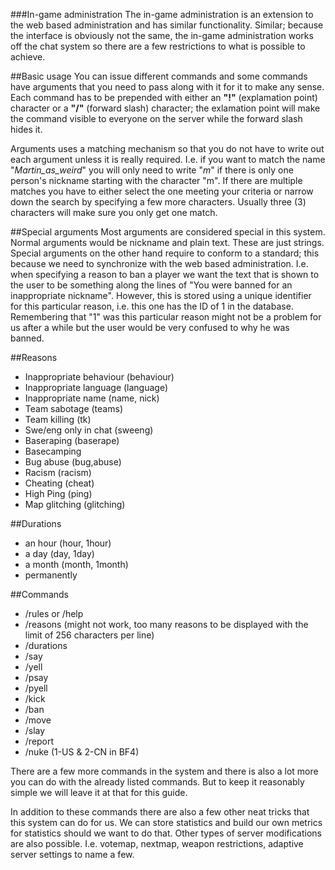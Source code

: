 ###In-game administration
The in-game administration is an extension to the web based administration and has similar functionality. Similar; because the interface is obviously not the same, the in-game administration works off the chat system so there are a few restrictions to what is possible to achieve.

##Basic usage
You can issue different commands and some commands have arguments that you need to pass along with it for it to make any sense. Each command has to be prepended with either an **"!"** (explamation point) character or a **"/"** (forward slash) character; the exlamation point will make the command visible to everyone on the server while the forward slash hides it.

Arguments uses a matching mechanism so that you do not have to write out each argument unless it is really required. I.e. if you want to match the name "*Martin_as_weird*" you will only need to write "*m*" if there is only one person's nickname starting with the character "m". If there are multiple matches you have to either select the one meeting your criteria or narrow down the search by specifying a few more characters. Usually three (3) characters will make sure you only get one match.


##Special arguments
Most arguments are considered special in this system. Normal arguments would be nickname and plain text. These are just strings. Special arguments on the other hand require to conform to a standard; this because we need to synchronize with the web based administration. I.e. when specifying a reason to ban a player we want the text that is shown to the user to be something along the lines of "You were banned for an inappropriate nickname". However, this is stored using a unique identifier for this particular reason, i.e. this one has the ID of 1 in the database. Remembering that "1" was this particular reason might not be a problem for us after a while but the user would be very confused to why he was banned.

##Reasons
* Inappropriate behaviour (behaviour)
* Inappropriate language (language)
* Inappropriate name (name, nick)
* Team sabotage (teams)
* Team killing (tk)
* Swe/eng only in chat (sweeng)
* Baseraping (baserape)
* Basecamping
* Bug abuse (bug,abuse)
* Racism (racism)
* Cheating (cheat)
* High Ping (ping)
* Map glitching (glitching)


##Durations
* an hour (hour, 1hour)
* a day (day, 1day)
* a month (month, 1month)
* permanently


##Commands
* /rules or /help
* /reasons (might not work, too many reasons to be displayed with the limit of 256 characters per line)
* /durations
* /say <text>
* /yell <text>
* /psay <nickname> <text>
* /pyell <nickname> <text>
* /kick <nickname> <reason>
* /ban <nickname> <reason> <duration>
* /move <nickname>
* /slay <nickname>
* /report <nickname> <reason>
* /nuke <team> (1-US & 2-CN in BF4)


There are a few more commands in the system and there is also a lot more you can do with the already listed commands. But to keep it reasonably simple we will leave it at that for this guide.

In addition to these commands there are also a few other neat tricks that this system can do for us. We can store statistics and build our own metrics for statistics should we want to do that. Other types of server modifications are also possible. I.e. votemap, nextmap, weapon restrictions, adaptive server settings to name a few.

